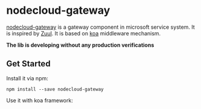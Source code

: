 # nodecloud-gateway

[nodecloud-gateway](https://github.com/nodecloud/nodecloud-gateway) is a gateway component in microsoft service system. It is inspired by [Zuul](https://github.com/Netflix/zuul). It is based on [koa](http://koajs.com/) middleware mechanism.

**The lib is developing without any production verifications**

## Get Started

Install it via npm:

```shell
npm install --save nodecloud-gateway
```

Use it with koa framework:

```javascript

```


